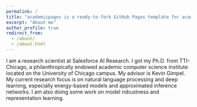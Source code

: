 ```yaml
---
permalink: /
title: "academicpages is a ready-to-fork GitHub Pages template for academic personal websites"
excerpt: "About me"
author_profile: true
redirect_from: 
  - /about/
  - /about.html
---
```


I am a research scientist at Salesforce AI Research. I got my Ph.D. from TTI-Chicago, a philanthropically endowed academic computer science institute located on the University of Chicago campus. My advisor is Kevin Gimpel. My current research focus is on natural language processing and deep learning, especially energy-based models and approximated inference networks. I am also doing some work on model robustness and representation learning.
